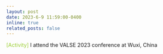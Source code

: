 ```yaml
---
layout: post
date: 2023-6-9 11:59:00-0400
inline: true
related_posts: false
---
```

<font color=YellowGreen>[Activity]</font> I attend the VALSE 2023 conference at Wuxi, China
